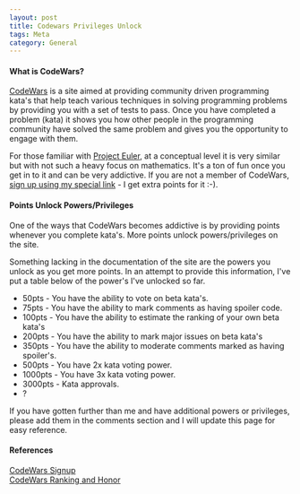 ```yaml
---
layout: post
title: Codewars Privileges Unlock
tags: Meta
category: General
---
```

#### What is CodeWars? ####

[CodeWars](https://www.codewars.com/about) is a site aimed at providing community driven programming kata's that help teach various techniques in solving programming problems by providing you with a set of tests to pass. Once you have completed a problem (kata) it shows you how other people in the programming community have solved the same problem and gives you the opportunity to engage with them.

For those familiar with [Project Euler](https://projecteuler.net/), at a conceptual level it is very similar but with not such a heavy focus on mathematics. It's a ton of fun once you get in to it and can be very addictive. If you are not a member of CodeWars, [sign up using my special link](www.codewars.com/r/F6YZ4A) - I get extra points for it :-).

#### Points Unlock Powers/Privileges ####

One of the ways that CodeWars becomes addictive is by providing points whenever you complete kata's. More points unlock powers/privileges on the site.

Something lacking in the documentation of the site are the powers you unlock as you get more points. In an attempt to provide this information, I've put a table below of the power's I've unlocked so far.

- 50pts - You have the ability to vote on beta kata's.  
- 75pts - You have the ability to mark comments as having spoiler code.  
- 100pts - You have the ability to estimate the ranking of your own beta kata's  
- 200pts - You have the ability to mark major issues on beta kata's  
- 350pts - You have the ability to moderate comments marked as having spoiler's.  
- 500pts - You have 2x kata voting power.  
- 1000pts - You have 3x kata voting power.
- 3000pts - Kata approvals.
- ?

If you have gotten further than me and have additional powers or privileges, please add them in the comments section and I will update this page for easy reference.

#### References ####

[CodeWars Signup](www.codewars.com/r/F6YZ4A)  
[CodeWars Ranking and Honor](http://www.codewars.com/docs/ranking-and-honor-1)  
